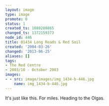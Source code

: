 ```yaml
---
layout: image
type: image
promote: 0
status: 1
created_ts: 1080280865
changed_ts: 1372159373
node_id: 446
title: 01434 Long Roads & Red Soil
created: '2004-03-26'
changed: '2013-06-25'
aliases: []
tags:
- The Red Centre
- 2003/10 - October 2003
images:
- - src: image/images/img_1434-b-446.jpg
    name: img_1434-b-446.jpg
---
```

It's just like this.  For miles.  Heading to the Olgas.
